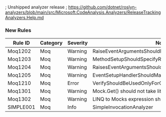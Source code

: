 ﻿; Unshipped analyzer release
; https://github.com/dotnet/roslyn-analyzers/blob/main/src/Microsoft.CodeAnalysis.Analyzers/ReleaseTrackingAnalyzers.Help.md

### New Rules
Rule ID | Category | Severity | Notes
--------|----------|----------|-------
Moq1202 | Moq | Warning | RaiseEventArgumentsShouldMatchEventSignatureAnalyzer
Moq1203 | Moq | Warning | MethodSetupShouldSpecifyReturnValueAnalyzer
Moq1204 | Moq | Warning | RaisesEventArgumentsShouldMatchEventSignatureAnalyzer
Moq1205 | Moq | Warning | EventSetupHandlerShouldMatchEventTypeAnalyzer
Moq1210 | Moq | Error | VerifyShouldBeUsedOnlyForOverridableMembersAnalyzer
Moq1301 | Moq | Warning    | Mock.Get() should not take literals
Moq1302 | Moq | Warning | LINQ to Mocks expression should be valid
SIMPLE001 | Moq | Info | SimpleInvocationAnalyzer

